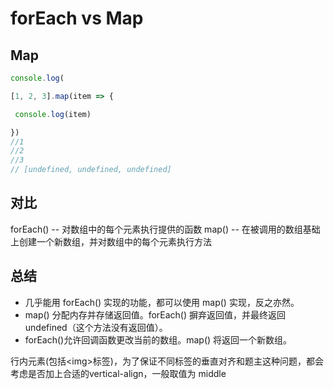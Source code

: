 # forEach vs Map

## Map

```js
console.log(

[1, 2, 3].map(item => {

​ console.log(item)

})
//1
//2
//3
// [undefined, undefined, undefined]

```

## 对比

forEach() -- 对数组中的每个元素执行提供的函数
map() -- 在被调用的数组基础上创建一个新数组，并对数组中的每个元素执行方法

## 总结

* 几乎能用 forEach() 实现的功能，都可以使用 map() 实现，反之亦然。
* map() 分配内存并存储返回值。forEach() 摒弃返回值，并最终返回 undefined（这个方法没有返回值）。
* forEach()允许回调函数更改当前的数组。map() 将返回一个新数组。

行内元素(包括\<img>标签)，为了保证不同标签的垂直对齐和题主这种问题，都会考虑是否加上合适的vertical-align，一般取值为 middle